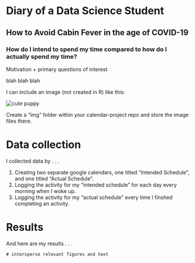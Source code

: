Diary of a Data Science Student
===============================

How to Avoid Cabin Fever in the age of COVID-19
-----------------------------------------------

### How do I intend to spend my time compared to how do I actually spend my time?

Motivation + primary questions of interest

blah blah blah

I can include an image (not created in R) like this:

![cute puppy](~/git/calendar-project/cute_puppy.png)

Create a “img” folder within your calendar-project repo and store the
image files there.

Data collection
===============

I collected data by . . .

1.  Creating two separate google calendars, one titled “Intended
    Schedule”, and one titled “Actual Schedule”.
2.  Logging the activity for my “intended schedule” for each day every
    morning when I woke up.
3.  Logging the activity for my “actual schedule” every time I finshed
    completing an activity.

Results
=======

And here are my results . . .

    # intersperse relevant figures and text
